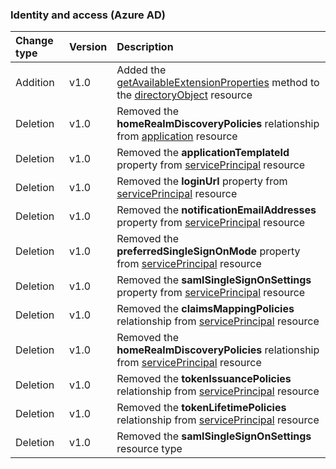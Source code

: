 ### Identity and access (Azure AD)

| **Change type** | **Version** | **Description** |
|:---|:---|:---|
|Addition|v1.0|Added the [getAvailableExtensionProperties](/graph/api/directoryObject-getAvailableExtensionProperties?view=graph-rest-1.0) method to the [directoryObject](/graph/api/resources/directoryObject?view=graph-rest-1.0) resource|
|Deletion|v1.0|Removed the **homeRealmDiscoveryPolicies** relationship from [application](/graph/api/resources/application?view=graph-rest-1.0) resource|
|Deletion|v1.0|Removed the **applicationTemplateId** property from [servicePrincipal](/graph/api/resources/servicePrincipal?view=graph-rest-1.0) resource|
|Deletion|v1.0|Removed the **loginUrl** property from [servicePrincipal](/graph/api/resources/servicePrincipal?view=graph-rest-1.0) resource|
|Deletion|v1.0|Removed the **notificationEmailAddresses** property from [servicePrincipal](/graph/api/resources/servicePrincipal?view=graph-rest-1.0) resource|
|Deletion|v1.0|Removed the **preferredSingleSignOnMode** property from [servicePrincipal](/graph/api/resources/servicePrincipal?view=graph-rest-1.0) resource|
|Deletion|v1.0|Removed the **samlSingleSignOnSettings** property from [servicePrincipal](/graph/api/resources/servicePrincipal?view=graph-rest-1.0) resource|
|Deletion|v1.0|Removed the **claimsMappingPolicies** relationship from [servicePrincipal](/graph/api/resources/servicePrincipal?view=graph-rest-1.0) resource|
|Deletion|v1.0|Removed the **homeRealmDiscoveryPolicies** relationship from [servicePrincipal](/graph/api/resources/servicePrincipal?view=graph-rest-1.0) resource|
|Deletion|v1.0|Removed the **tokenIssuancePolicies** relationship from [servicePrincipal](/graph/api/resources/servicePrincipal?view=graph-rest-1.0) resource|
|Deletion|v1.0|Removed the **tokenLifetimePolicies** relationship from [servicePrincipal](/graph/api/resources/servicePrincipal?view=graph-rest-1.0) resource|
|Deletion|v1.0|Removed the **samlSingleSignOnSettings** resource type|
